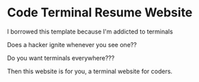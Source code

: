 # Code Terminal Resume Website

I borrowed this template because I'm addicted to terminals

Does a hacker ignite whenever you see one??

Do you want terminals everywhere???

Then this website is for you, a terminal website for coders.
